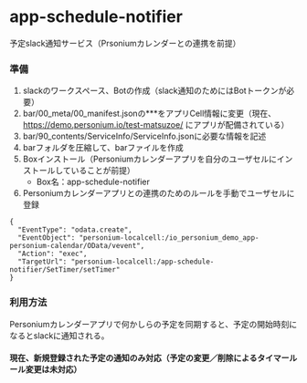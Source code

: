 # app-schedule-notifier
予定slack通知サービス（Prsoniumカレンダーとの連携を前提）
### 準備
1. slackのワークスペース、Botの作成（slack通知のためにはBotトークンが必要）
1. bar/00_meta/00_manifest.jsonの***をアプリCell情報に変更（現在、https://demo.personium.io/test-matsuzoe/ にアプリが配備されている）
1. bar/90_contents/ServiceInfo/ServiceInfo.jsonに必要な情報を記述
1. barフォルダを圧縮して、barファイルを作成
1. Boxインストール（Personiumカレンダーアプリを自分のユーザセルにインストールしていることが前提）
    * Box名：app-schedule-notifier
1. Personiumカレンダーアプリとの連携のためのルールを手動でユーザセルに登録
```
{
  "EventType": "odata.create",
  "EventObject": "personium-localcell:/io_personium_demo_app-personium-calendar/OData/vevent",
  "Action": "exec",
  "TargetUrl": "personium-localcell:/app-schedule-notifier/SetTimer/setTimer"
}
```

### 利用方法
Personiumカレンダーアプリで何かしらの予定を同期すると、予定の開始時刻になるとslackに通知される。
#### 現在、新規登録された予定の通知のみ対応（予定の変更／削除によるタイマールール変更は未対応）
